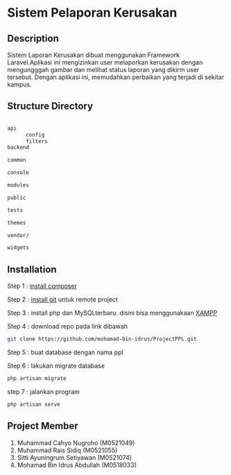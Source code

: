 
# Sistem Pelaporan Kerusakan

## Description
Sistem Laporan Kerusakan dibuat menggunakan Framework Laravel.Aplikasi ini mengizinkan user melaporkan kerusakan dengan mengungggah gambar dan melihat status laporan yang dikirm user tersebut. Dengan aplikasi ini, memudahkan perbaikan yang terjadi di sekitar kampus. 



## Structure Directory

``` bash

api
      config
      filters
backend

common

console

modules

public

tests

themes

vendor/

widgets


```

## Installation
Step 1 : [install composer](https://getcomposer.org/download/)

Step 2 : [install git](https://git-scm.com/download/win) untuk remote project

Step 3 : install php dan MySQLterbaru. disini bisa menggunakaan [XAMPP](https://www.apachefriends.org/download.html)

Step 4 : download repo pada link dibawah 
```bash
git clone https://github.com/mohamad-bin-idrus/ProjectPPL.git 

```
Step 5 : buat database dengan nama ppl

Step 6 : lakukan migrate database
``` bash
php artisan migrate
``` 
step 7 : jalankan program
``` bash
php artisan serve
``` 

## Project Member

1. Muhammad Cahyo Nugroho (M0521049)
2. Muhammad Rais Sidiq (M0521055)
3. Sitti Ayuningrum Setiyawan (M0521074)
4. Mohamad Bin Idrus Abdullah (M0518033)

